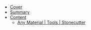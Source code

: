 * [Cover](/)
* [Summary](/README.md)
* [Content](/en_us/README.md)
  * [Any Material | Tools | Stonecutter](/en_us/recipes/stonecutting/any_material__tools__stonecutting.md)
